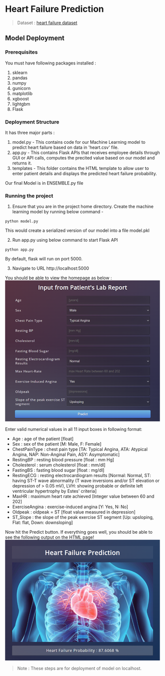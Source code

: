 # **Heart Failure Prediction**

> Dataset : [heart failure dataset](https://www.kaggle.com/datasets/fedesoriano/heart-failure-prediction)

## **Model Deployment**

### Prerequisites
You must have following packages installed :
1. sklearn
2. pandas
3. numpy
4. gunicorn
5. matplotlib
6. xgboost
7. lightgbm
7. Flask

### Deployment Structure
It has three major parts :
1. model.py - This contains code for our Machine Learning model to predict heart failure based on data in 'heart.csv' file.
2. app.py - This contains Flask APIs that receives employee details through GUI or API calls, computes the precited value based on our model and returns it.
3. templates - This folder contains the HTML template to allow user to enter patient details and displays the predicted heart failure probability.

Our final Model is in ENSEMBLE.py file

### Running the project

1. Ensure that you are in the project home directory. Create the machine learning model by running below command -
```
python model.py
```
This would create a serialized version of our model into a file model.pkl

2. Run app.py using below command to start Flask API
```
python app.py
```
By default, flask will run on port 5000.

3. Navigate to URL http://localhost:5000

You should be able to view the homepage as below :
![alt text](./images/inputs.png)

Enter valid numerical values in all 11 input boxes in following format:

* Age : age of the patient [float]
* Sex : sex of the patient [M: Male, F: Female]
* ChestPainType : chest pain type [TA: Typical Angina, ATA: Atypical Angina, NAP: Non-Anginal Pain, ASY: Asymptomatic]
* RestingBP : resting blood pressure [float : mm Hg]
* Cholesterol : serum cholesterol [float : mm/dl]
* FastingBS : fasting blood sugar [float : mg/dl]
* RestingECG : resting electrocardiogram results [Normal: Normal, ST: having ST-T wave abnormality (T wave inversions and/or ST elevation or depression of > 0.05 mV), LVH: showing probable or definite left ventricular hypertrophy by Estes' criteria]
* MaxHR : maximum heart rate achieved [Integer value between 60 and 202]
* ExerciseAngina : exercise-induced angina [Y: Yes, N: No]
* Oldpeak : oldpeak = ST [float value measured in depression]
* ST_Slope : the slope of the peak exercise ST segment [Up: upsloping, Flat: flat, Down: downsloping]

Now hit the Predict button.
If everything goes well, you should  be able to see the following output on the HTML page!
![alt text](./images/result.png)

> Note : These steps are for deployment of model on localhost.
